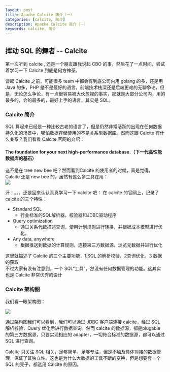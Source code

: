 ```yaml
---
layout: post  
title: Apache Calcite 简介（一）  
categories: [calcite, 简介]  
description: Apache Calcite 简介（一）  
keywords: calcite, 简介  
---
```


## 挥动 SQL 的舞者 -- Calcite

第一次听到 calcite , 还是一个朋友跟我说起 CBO 的事，然后花了一点时间，尝试着学习一下 Calcite 到底是何方神圣。

谈起 Calcite 之前，可能很多 team 中都会有到底公司内用 golang 的多，还是用 Java 的多，PHP 是不是最好的语言，前端技术栈深还是后端更难的无聊争论，但是，无论怎么争论，有一点很容易被大伙忽视的事实，那就是大部分公司内，用的最多的，会的最多的，最好上手的语言，其实是 SQL。

### Calcite 简介
SQL 算起来已经是一种比较古老的语言了，但是仍然非常活跃的出现在任何数据持久化的场景中，哪怕数据存储使用的不是关系型数据库。然而这跟 Calcite 有什么关系？我们看看 Calcite 官网的介绍：

#### The foundation for your next high-performance database.（下一代高性能数据库的基石）

这不是在 tree new bee 吧？然而看到Calcite 的使用者的时候，真是觉得，Calcite 还是 new bee 的，居然有这么多工具在用：  
![](https://taojintianxia.github.io/images/posts/calcite/powered-by.png)

汗！。。。还是回来认认真真学习一下 calcite 吧：
在 calcite 的官网上，记录了 calcite 的三个特性：  
  - Standard SQL
  	- 行业标准的SQL解析器，校验器和JDBC驱动程序
  - Query optimization
    - 通过关系代数描述查询，使用计划规则进行转换，并根据成本模型进行优化。 
  - Any data, anywhere
  	- 根据推送到数据的计算规则，连接第三方数据源，浏览元数据并进行优化

这里就描述了 Calcite 的三个主要功能，1.SQL 的解析校验，2查询优化，3 数据的获取  
不过大家有没有注意到，一个 SQL“工具”，然没有任何数据管理的功能。这其实也是 Calcite 非常优秀的设计

### Calcite 架构图
我们看一眼架构图：

![](https://taojintianxia.github.io/images/posts/calcite/architecture.jpg)

通过架构图我们可以看到，我们可以通过 JDBC 客户端连接 calcite，经过 SQL 解析校验，Query 优化后进行数据查询。然而 calcite 的数据源，都是plugable 的第三方数据源，只要实现相应的 adapter，一切符合标准的数据源，都可以通过 SQL 进行查询。

Calcite 只关注 SQL 相关，足够简单，足够专注，但是不触及具体对接的数据管理，保证了其独立性。这也是为什么大数据的工具不断的变换，但是想要套一个 SQL 的壳子，都选用 Calcite 的原因。 



